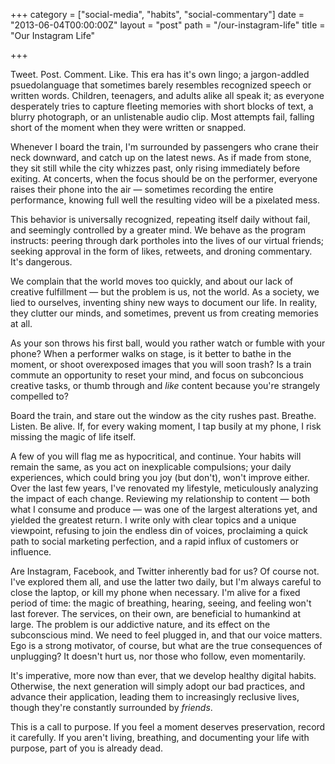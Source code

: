 +++
category = ["social-media", "habits", "social-commentary"]
date = "2013-06-04T00:00:00Z"
layout = "post"
path = "/our-instagram-life"
title = "Our Instagram Life"

+++

Tweet. Post. Comment. Like. This era has it's own lingo; a jargon-addled psuedolanguage that sometimes barely resembles recognized speech or written words. Children, teenagers, and adults alike all speak it; as everyone desperately tries to capture fleeting memories with short blocks of text, a blurry photograph, or an unlistenable audio clip. Most attempts fail, falling short of the moment when they were written or snapped.

Whenever I board the train, I'm surrounded by passengers who crane their neck downward, and catch up on the latest news. As if made from stone, they sit still while the city whizzes past, only rising immediately before exiting. At concerts, when the focus should be on the performer, everyone raises their phone into the air &mdash; sometimes recording the entire performance, knowing full well the resulting video will be a pixelated mess.

This behavior is universally recognized, repeating itself daily without fail, and seemingly controlled by a greater mind. We behave as the program instructs: peering through dark portholes into the lives of our virtual friends; seeking approval in the form of likes, retweets, and droning commentary. It's dangerous.

We complain that the world moves too quickly, and about our lack of creative fulfillment &mdash; but the problem is us, not the world. As a society, we lied to ourselves, inventing shiny new ways to document our life. In reality, they clutter our minds, and sometimes, prevent us from creating memories at all.

As your son throws his first ball, would you rather watch or fumble with your phone? When a performer walks on stage, is it better to bathe in the moment, or shoot overexposed images that you will soon trash? Is a train commute an opportunity to reset your mind, and focus on subconcious creative tasks, or thumb through and _like_ content because you're strangely compelled to?

Board the train, and stare out the window as the city rushes past. Breathe. Listen. Be alive. If, for every waking moment, I tap busily at my phone, I risk missing the magic of life itself.

A few of you will flag me as hypocritical, and continue. Your habits will remain the same, as you act on inexplicable compulsions; your daily experiences, which could bring you joy (but don't), won't improve either. Over the last few years, I've renovated my lifestyle, meticulously analyzing the impact of each change. Reviewing my relationship to content &mdash; both what I consume and produce &mdash; was one of the largest alterations yet, and yielded the greatest return. I write only with clear topics and a unique viewpoint, refusing to join the endless din of voices, proclaiming a quick path to social marketing perfection, and a rapid influx of customers or influence.

Are Instagram, Facebook, and Twitter inherently bad for us? Of course not. I've explored them all, and use the latter two daily, but I'm always careful to close the laptop, or kill my phone when necessary. I'm alive for a fixed period of time: the magic of breathing, hearing, seeing, and feeling won't last forever. The services, on their own, are beneficial to humankind at large. The problem is our addictive nature, and its effect on the subconscious mind. We need to feel plugged in, and that our voice matters. Ego is a strong motivator, of course, but what are the true consequences of unplugging? It doesn't hurt us, nor those who follow, even momentarily.

It's imperative, more now than ever, that we develop healthy digital habits. Otherwise, the next generation will simply adopt our bad practices, and advance their application, leading them to increasingly reclusive lives, though they're constantly surrounded by _friends_.

This is a call to purpose. If you feel a moment deserves preservation, record it carefully. If you aren't living, breathing, and documenting your life with purpose, part of you is already dead.
